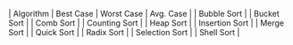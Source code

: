 | Algorithm | Best Case | Worst Case | Avg. Case |
| Bubble Sort |
| Bucket Sort |
| Comb Sort |
| Counting Sort |
| Heap Sort |
| Insertion Sort  |
| Merge Sort |
| Quick Sort |
| Radix Sort |
| Selection Sort |
| Shell Sort |
